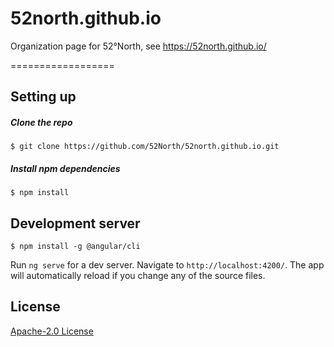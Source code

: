 52north.github.io
==================

Organization page for 52°North, see https://52north.github.io/

==================


## Setting up

##### Clone the repo

```
$ git clone https://github.com/52North/52north.github.io.git
```

##### Install npm dependencies
```
$ npm install
```

## Development server
```
$ npm install -g @angular/cli
```
Run `ng serve` for a dev server. Navigate to `http://localhost:4200/`. The app will automatically reload if you change any of the source files.

## License
[ Apache-2.0 License](LICENSE)